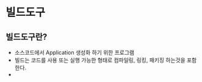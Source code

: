 # 빌드도구

## 빌드도구란?

* 소스코드에서 Application 생성화 하기 위한 프로그램
* 빌드는 코드를 사용 또는 실행 가능한 형태로 컴파일링, 링킹, 패키징 하는것을 포함한다.
* 